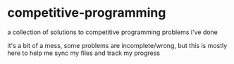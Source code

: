 # competitive-programming

a collection of solutions to competitive programming problems i've done

it's a bit of a mess, some problems are incomplete/wrong, but this is mostly
here to help me sync my files and track my progress
